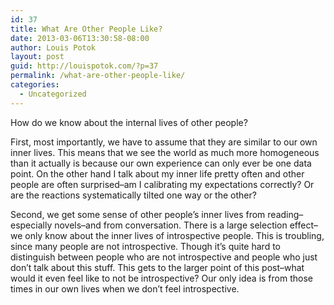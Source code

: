 ```yaml
---
id: 37
title: What Are Other People Like?
date: 2013-03-06T13:30:58-08:00
author: Louis Potok
layout: post
guid: http://louispotok.com/?p=37
permalink: /what-are-other-people-like/
categories:
  - Uncategorized
---
```

How do we know about the internal lives of other people?

First, most importantly, we have to assume that they are similar to our own inner lives. This means that we see the world as much more homogeneous than it actually is because our own experience can only ever be one data point. On the other hand I talk about my inner life pretty often and other people are often surprised&#8211;am I calibrating my expectations correctly? Or are the reactions systematically tilted one way or the other?

Second, we get some sense of other people&#8217;s inner lives from reading&#8211;especially novels&#8211;and from conversation. There is a large selection effect&#8211;we only know about the inner lives of introspective people. This is troubling, since many people are not introspective. Though it&#8217;s quite hard to distinguish between people who are not introspective and people who just don&#8217;t talk about this stuff. This gets to the larger point of this post&#8211;what would it even feel like to not be introspective? Our only idea is from those times in our own lives when we don&#8217;t feel introspective.